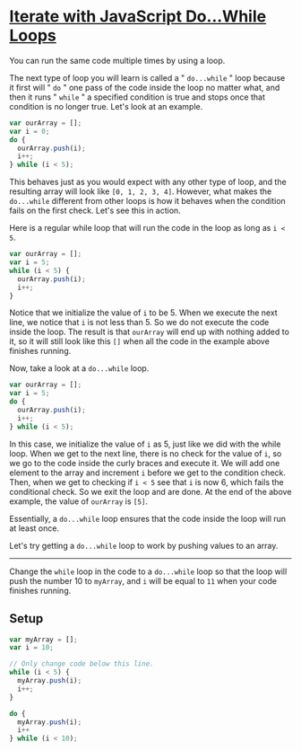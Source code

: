 # [Iterate with JavaScript Do...While Loops](https://learn.freecodecamp.org/javascript-algorithms-and-data-structures/basic-javascript/iterate-with-javascript-do---while-loops/)

You can run the same code multiple times by using a loop.

The next type of loop you will learn is called a " `do...while` " loop because it first will " `do` " one pass of the code inside the loop no matter what, and then it runs " `while` " a specified condition is true and stops once that condition is no longer true. Let's look at an example.

```js
var ourArray = [];
var i = 0;
do {
  ourArray.push(i);
  i++;
} while (i < 5);
```

This behaves just as you would expect with any other type of loop, and the resulting array will look like `[0, 1, 2, 3, 4]`. However, what makes the `do...while` different from other loops is how it behaves when the condition fails on the first check. Let's see this in action.

Here is a regular while loop that will run the code in the loop as long as `i < 5`.

```js
var ourArray = []; 
var i = 5;
while (i < 5) {
  ourArray.push(i);
  i++;
}
```

Notice that we initialize the value of `i` to be 5. When we execute the next line, we notice that `i` is not less than 5. So we do not execute the code inside the loop. The result is that `ourArray` will end up with nothing added to it, so it will still look like this `[]` when all the code in the example above finishes running.

Now, take a look at a `do...while` loop.

```js
var ourArray = []; 
var i = 5;
do {
  ourArray.push(i);
  i++;
} while (i < 5);
```

In this case, we initialize the value of `i` as 5, just like we did with the while loop. When we get to the next line, there is no check for the value of `i`, so we go to the code inside the curly braces and execute it. We will add one element to the array and increment `i` before we get to the condition check. Then, when we get to checking if `i < 5` see that `i` is now 6, which fails the conditional check. So we exit the loop and are done. At the end of the above example, the value of `ourArray` is `[5]`.

Essentially, a `do...while` loop ensures that the code inside the loop will run at least once.

Let's try getting a `do...while` loop to work by pushing values to an array.

---

Change the `while` loop in the code to a `do...while` loop so that the loop will push the number 10 to `myArray`, and `i` will be equal to `11` when your code finishes running.

## Setup

```js
var myArray = [];
var i = 10;

// Only change code below this line.
while (i < 5) {
  myArray.push(i);
  i++;
}
```

```js
do {
  myArray.push(i);
  i++
} while (i < 10);
```